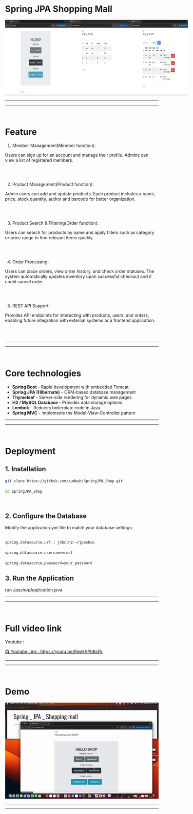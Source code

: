 # Spring JPA Shopping Mall



<div style="display: flex; justify-content: space-around;">
  <img src="yhimages/1.png" alt="image 1" style="width: 200px; height: 250px;">
  <img src="yhimages/2.png" alt="image 2" style="width: 200px; height: 250px;">
  <img src="yhimages/3.png" alt="image 3"  style="width: 200px; height: 250px;">
</div>


---
---
<br>

# Feature


1. Member Management(Member function):<br>
<p>
Users can sign up for an account and manage their profile. Admins can view a list of registered members.
</p>
<br>
<br>

2. Product Management(Product function):<br> 
<p>
Admin users can add and update products. Each product includes a name, price, stock quantity, author and barcode for better organization.
</p>
<br>
<br>

3. Product Search & Filtering(Order function):<br>
<p>
Users can search for products by name and apply filters such as category or price range to find relevant items quickly.
</p>
<br>
<br>

4. Order Processing:<br>
<p>
Users can place orders, view order history, and check order statuses. The system automatically updates inventory upon successful checkout and it could cancel order.
</p>
<br>
<br>

5. REST API Support:<br>
<p>
Provides API endpoints for interacting with products, users, and orders, enabling future integration with external systems or a frontend application.
</p>
<br>
<br>


---
---
<br>

# Core technologies


- **Spring Boot** - Rapid development with embedded Tomcat  
- **Spring JPA (Hibernate)** - ORM-based database management  
- **Thymeleaf** - Server-side rendering for dynamic web pages  
- **H2 / MySQL Database** - Provides data storage options  
- **Lombok** - Reduces boilerplate code in Java  
- **Spring MVC** - Implements the Model-View-Controller pattern  



---
---
<br>

# Deployment

## 1. Installation

```bash
git clone https://github.com/sudoyh/SpringJPA_Shop.git

cd SpringJPA_Shop


```

<br>

## 2. Configure the Database

Modify the application.yml file to match your database settings:

```bash

spring.datasource.url : jdbc:h2:~/jpashop

spring.datasource.username=root

spring.datasource.password=your_password

```

## 3. Run the Application



run JpashopApplication.java


---
---
<br>

# Full video link 

Youtube : 


[📺 Youtube Link : https://youtu.be/RlwHAPbBsFk ](https://youtu.be/RlwHAPbBsFk)

---
---
<br>

# Demo

<img src="yhimages/gif.gif"  alt="gif">



---
---